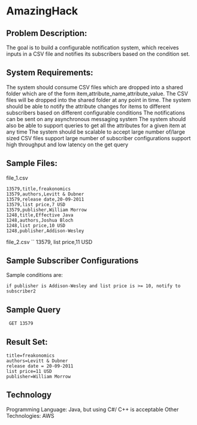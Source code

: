 # AmazingHack
## Problem Description:

The goal is to build a configurable notification system, which receives inputs in a CSV file and notifies its subscribers based on the condition set.

## System Requirements:

The system should consume CSV files which are dropped into a shared folder which are of the form item,attribute_name,attribute_value. The CSV files will be dropped into the shared folder at any point in time.
The system should be able to notify the attribute changes for items to different subscribers based on different configurable conditions
The notifications can be sent on any asynchronous messaging system
The system should also be able to support queries to get all the attributes for a given item at any time
The system should be scalable to
accept large number of/large sized CSV files
support large number of subscriber configurations
support high throughput and low latency on the get query
## Sample Files:

file_1.csv
```
13579,title,freakonomics
13579,authors,Levitt & Dubner
13579,release date,20-09-2011
13579,list price,7 USD
13579,publisher,William Morrow
1248,title,Effective Java
1248,authors,Joshua Bloch
1248,list price,10 USD
1248,publisher,Addison-Wesley
```

file_2.csv
``
13579, list price,11 USD

## Sample Subscriber Configurations

Sample conditions are: 
```if release date >= 01-01-2000, notify to subscriber1 
if publisher is Addison-Wesley and list price is >= 10, notify to subscriber2
```
## Sample Query
``
GET 13579``
## Result Set:
```
title=freakonomics
authors=Levitt & Dubner
release date = 20-09-2011
list price=11 USD
publisher=William Morrow
```
## Technology

Programming Language: Java, but using C#/ C++ is acceptable 
Other Technologies: AWS
